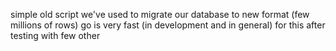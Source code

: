  simple old script we've used to migrate our database to new format (few millions of rows) go is very fast (in development and in general) for this after testing with few other 
